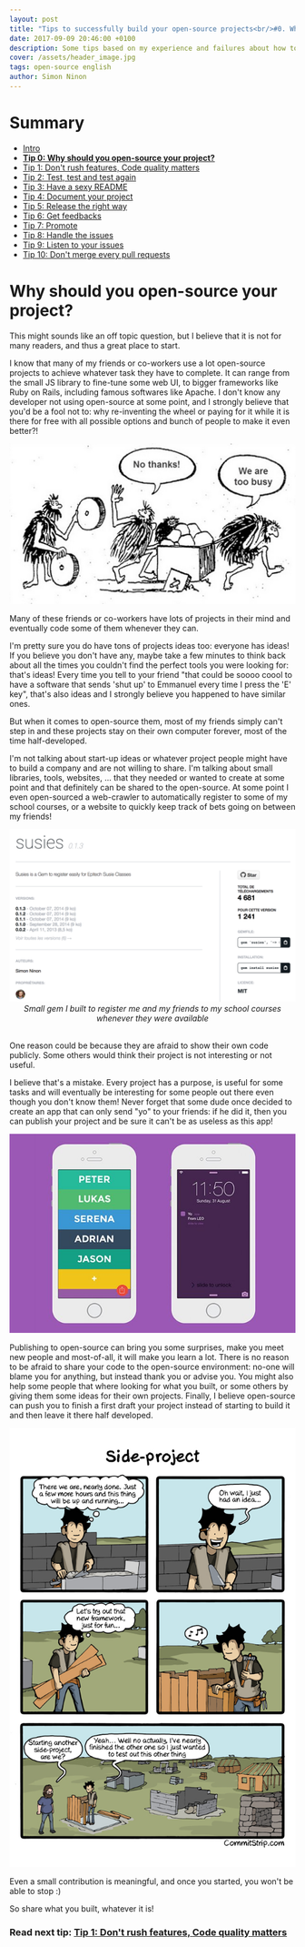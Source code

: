 ```yaml
---
layout: post
title: "Tips to successfully build your open-source projects<br/>#0. Why should you open-source your project?"
date: 2017-09-09 20:46:00 +0100
description: Some tips based on my experience and failures about how to successfully build an open-source project
cover: /assets/header_image.jpg
tags: open-source english
author: Simon Ninon
---
```


# Summary
* [Intro](/2017/09/09/tips-to-build-your-open-source-projects-intro.html)
* **[Tip 0: Why should you open-source your project?](/2017/09/09/tips-to-build-your-open-source-projects-tip00-why.html)**
* [Tip 1: Don't rush features, Code quality matters](/2017/09/09/tips-to-build-your-open-source-projects-tip01-quality.html)
* [Tip 2: Test, test and test again](/2017/09/09/tips-to-build-your-open-source-projects-tip02-test.html)
* [Tip 3: Have a sexy README](/2017/09/09/tips-to-build-your-open-source-projects-tip03-sexy-readme.html)
* [Tip 4: Document your project](/2017/09/09/tips-to-build-your-open-source-projects-tip04-document.html)
* [Tip 5: Release the right way](/2017/09/09/tips-to-build-your-open-source-projects-tip05-release.html)
* [Tip 6: Get feedbacks](/2017/09/09/tips-to-build-your-open-source-projects-tip06-feedbacks.html)
* [Tip 7: Promote](/2017/09/09/tips-to-build-your-open-source-projects-tip07-promote.html)
* [Tip 8: Handle the issues](/2017/09/09/tips-to-build-your-open-source-projects-tip08-handle-issues.html)
* [Tip 9: Listen to your issues](/2017/09/09/tips-to-build-your-open-source-projects-tip09-listen-issues.html)
* [Tip 10: Don't merge every pull requests](/2017/09/09/tips-to-build-your-open-source-projects-tip10-pull-requests.html)


# Why should you open-source your project?
This might sounds like an off topic question, but I believe that it is not for many readers, and thus a great place to start.

I know that many of my friends or co-workers use a lot open-source projects to achieve whatever task they have to complete. It can range from the small JS library to fine-tune some web UI, to bigger frameworks like Ruby on Rails, including famous softwares like Apache. I don't know any developer not using open-source at some point, and I strongly believe that you'd be a fool not to: why re-inventing the wheel or paying for it while it is there for free with all possible options and bunch of people to make it even better?!

<img src="/assets/tips_to_build_your_open_source_projects/wheel.png" title="reinventing the wheel"/>

Many of these friends or co-workers have lots of projects in their mind and eventually code some of them whenever they can.

I'm pretty sure you do have tons of projects ideas too: everyone has ideas! If you believe you don't have any, maybe take a few minutes to think back about all the times you couldn't find the perfect tools you were looking for: that's ideas! Every time you tell to your friend "that could be soooo coool to have a software that sends 'shut up' to Emmanuel every time I press the 'E' key", that's also ideas and I strongly believe you happened to have similar ones.

But when it comes to open-source them, most of my friends simply can't step in and these projects stay on their own computer forever, most of the time half-developed.

I'm not talking about start-up ideas or whatever project people might have to build a company and are not willing to share.
I'm talking about small libraries, tools, websites, ... that they needed or wanted to create at some point and that definitely can be shared to the open-source.
At some point I even open-sourced a web-crawler to automatically register to some of my school courses, or a website to quickly keep track of bets going on between my friends!

<img src="/assets/tips_to_build_your_open_source_projects/susies.png" title="susies gem"/>
<div style="width:100%;font-style:italic;text-align:center">Small gem I built to register me and my friends to my school courses whenever they were available</div>
<br/>

One reason could be because they are afraid to show their own code publicly.
Some others would think their project is not interesting or not useful.

I believe that's a mistake.
Every project has a purpose, is useful for some tasks and will eventually be interesting for some people out there even though you don't know them!
Never forget that some dude once decided to create an app that can only send "yo" to your friends: if he did it, then you can publish your project and be sure it can't be as useless as this app!

<img src="/assets/tips_to_build_your_open_source_projects/yo.jpg" title="yo app"/>

Publishing to open-source can bring you some surprises, make you meet new people and most-of-all, it will make you learn a lot.
There is no reason to be afraid to share your code to the open-source environment: no-one will blame you for anything, but instead thank you or advise you.
You might also help some people that where looking for what you built, or some others by giving them some ideas for their own projects.
Finally, I believe open-source can push you to finish a first draft your project instead of starting to build it and then leave it there half developed.

<img src="/assets/tips_to_build_your_open_source_projects/commitstrip.jpg" title="commitstrip"/>

Even a small contribution is meaningful, and once you started, you won't be able to stop :)

So share what you built, whatever it is!

### Read next tip: [Tip 1: Don't rush features, Code quality matters](/2017/09/09/tips-to-build-your-open-source-projects-tip01-quality.html)
